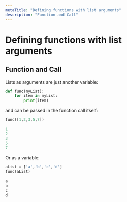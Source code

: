 ```yaml
---
metaTitle: "Defining functions with list arguments"
description: "Function and Call"
---
```


# Defining functions with list arguments



## Function and Call


Lists as arguments are just another variable:

```py
def func(myList):
    for item in myList:
        print(item)

```

and can be passed in the function call itself:

```py
func([1,2,3,5,7])

1
2
3
5
7

```

Or as a variable:

```py
aList = ['a','b','c','d']
func(aList)

a
b
c
d

```


